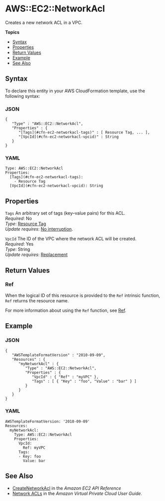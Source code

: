 # AWS::EC2::NetworkAcl<a name="aws-resource-ec2-network-acl"></a>

Creates a new network ACL in a VPC\.

**Topics**
+ [Syntax](#aws-resource-ec2-networkacl-syntax)
+ [Properties](#w2922ab1c21c10c96c71b9)
+ [Return Values](#w2922ab1c21c10c96c71c11)
+ [Example](#w2922ab1c21c10c96c71c13)
+ [See Also](#w2922ab1c21c10c96c71c15)

## Syntax<a name="aws-resource-ec2-networkacl-syntax"></a>

To declare this entity in your AWS CloudFormation template, use the following syntax:

### JSON<a name="aws-resource-ec2-networkacl-syntax.json"></a>

```
{
   "Type" : "AWS::EC2::NetworkAcl",
   "Properties" : {
      "[Tags](#cfn-ec2-networkacl-tags)" : [ Resource Tag, ... ],
      "[VpcId](#cfn-ec2-networkacl-vpcid)" : String
   }
}
```

### YAML<a name="aws-resource-ec2-networkacl-syntax.yaml"></a>

```
Type: AWS::EC2::NetworkAcl
Properties:
  [Tags](#cfn-ec2-networkacl-tags):
    - Resource Tag
  [VpcId](#cfn-ec2-networkacl-vpcid): String
```

## Properties<a name="w2922ab1c21c10c96c71b9"></a>

`Tags`  <a name="cfn-ec2-networkacl-tags"></a>
An arbitrary set of tags \(key–value pairs\) for this ACL\.  
*Required*: No  
*Type*: [Resource Tag](aws-properties-resource-tags.md)  
*Update requires*: [No interruption](using-cfn-updating-stacks-update-behaviors.md#update-no-interrupt)\.

`VpcId`  <a name="cfn-ec2-networkacl-vpcid"></a>
The ID of the VPC where the network ACL will be created\.  
*Required*: Yes  
*Type*: String  
*Update requires*: [Replacement](using-cfn-updating-stacks-update-behaviors.md#update-replacement)

## Return Values<a name="w2922ab1c21c10c96c71c11"></a>

### Ref<a name="w2922ab1c21c10c96c71c11b2"></a>

When the logical ID of this resource is provided to the `Ref` intrinsic function, `Ref` returns the resource name\.

For more information about using the `Ref` function, see [Ref](intrinsic-function-reference-ref.md)\.

## Example<a name="w2922ab1c21c10c96c71c13"></a>

### JSON<a name="aws-resource-ec2-networkacl-syntax-example-1.json"></a>

```
{
   "AWSTemplateFormatVersion" : "2010-09-09",
   "Resources" : {
      "myNetworkAcl" : {
         "Type" : "AWS::EC2::NetworkAcl",
         "Properties" : {
            "VpcId" : { "Ref" : "myVPC" },
            "Tags" : [ { "Key" : "foo", "Value" : "bar" } ]
         }
      }
   }
}
```

### YAML<a name="aws-resource-ec2-networkacl-syntax-example-1.yaml"></a>

```
AWSTemplateFormatVersion: '2010-09-09'
Resources:
  myNetworkAcl:
    Type: AWS::EC2::NetworkAcl
    Properties:
      VpcId:
        Ref: myVPC
      Tags:
      - Key: foo
        Value: bar
```

## See Also<a name="w2922ab1c21c10c96c71c15"></a>
+ [CreateNetworkAcl](http://docs.aws.amazon.com/AWSEC2/latest/APIReference/ApiReference-query-CreateNetworkAcl.html) in the *Amazon EC2 API Reference*
+ [Network ACLs](http://docs.aws.amazon.com/AmazonVPC/latest/UserGuide/VPC_ACLs.html) in the *Amazon Virtual Private Cloud User Guide*\.